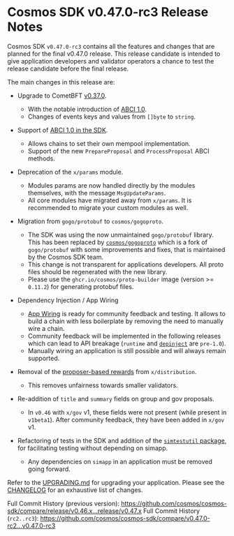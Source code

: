 # Cosmos SDK v0.47.0-rc3 Release Notes

Cosmos SDK `v0.47.0-rc3` contains all the features and changes that are planned for the final v0.47.0 release.
This release candidate is intended to give application developers and validator operators a chance to test the release candidate before the final release.

The main changes in this release are:

* Upgrade to CometBFT [v0.37.0](https://github.com/cometbft/cometbft/blob/v0.37.0-alpha.3/CHANGELOG.md).
    * With the notable introduction of [ABCI 1.0](https://medium.com/the-interchain-foundation/tendermints-new-application-blockchain-interface-abci-86d46bd6f987).
    * Changes of events keys and values from `[]byte` to `string`.

* Support of [ABCI 1.0 in the SDK](https://docs.cosmos.network/v0.47/building-apps/app-mempool).
    * Allows chains to set their own mempool implementation.
    * Support of the new `PrepareProposal` and `ProcessProposal` ABCI methods.

* Deprecation of the `x/params` module.
    * Modules params are now handled directly by the modules themselves, with the message `MsgUpdateParams`.
    * All core modules have migrated away from `x/params`. It is recommended to migrate your custom modules as well.

* Migration from `gogo/protobuf` to `cosmos/gogoproto`.
    * The SDK was using the now unmaintained `gogo/protobuf` library. This has been replaced by [`cosmos/gogoproto`](https://github.com/cosmos/gogoproto) which is a fork of `gogo/protobuf` with some improvements and fixes, that is maintained by the Cosmos SDK team.
    * This change is not transparent for applications developers. All proto files should be regenerated with the new library.
    * Please use the `ghcr.io/cosmos/proto-builder` image (version >= `0.11.2`) for generating protobuf files.

* Dependency Injection / App Wiring
    * [App Wiring](https://docs.cosmos.network/v0.47/building-apps/app-go-v2) is ready for community feedback and testing. It allows to build a chain with less boilerplate by removing the need to manually wire a chain.
    * Community feedback will be implemented in the following releases which can lead to API breakage (`runtime` and [`depinject`](https://docs.cosmos.network/v0.47/tooling/depinject) are `pre-1.0`).
    * Manually wiring an application is still possible and will always remain supported.

* Removal of the [proposer-based rewards](https://github.com/cosmos/cosmos-sdk/issues/12667) from `x/distribution`.
    * This removes unfairness towards smaller validators.

* Re-addition of `title` and `summary` fields on group and gov proposals.
    * In `v0.46` with `x/gov` v1, these fields were not present (while present in `v1beta1`). After community feedback, they have been added in `x/gov` v1.

* Refactoring of tests in the SDK and addition of the [`simtestutil` package](https://pkg.go.dev/github.com/cosmos/cosmos-sdk/testutil/sims), for facilitating testing without depending on simapp.
    * Any dependencies on `simapp` in an application must be removed going forward.

Refer to the [UPGRADING.md](https://github.com/cosmos/cosmos-sdk/blob/release/v0.47.x/UPGRADING.md) for upgrading your application.
Please see the [CHANGELOG](https://github.com/cosmos/cosmos-sdk/blob/release/v0.47.x/CHANGELOG.md) for an exhaustive list of changes.

Full Commit History (previous version): https://github.com/cosmos/cosmos-sdk/compare/release/v0.46.x...release/v0.47.x
Full Commit History (`rc2..rc3`): https://github.com/cosmos/cosmos-sdk/compare/v0.47.0-rc2...v0.47.0-rc3
